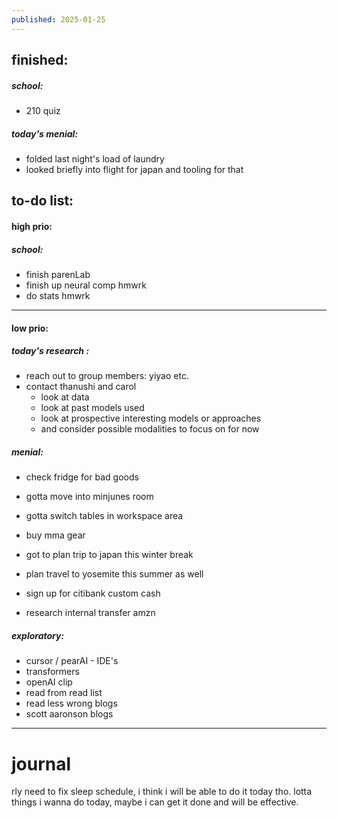 ```yaml
---
published: 2025-01-25
---
```

## finished:
##### school:
- 210 quiz
##### today's menial:
- folded last night's load of laundry
- looked briefly into flight for japan and tooling for that
## to-do list:

#### high prio:

##### school:
- finish parenLab
- finish up neural comp hmwrk
- do stats hmwrk

----

#### low prio:
##### today's research :
- reach out to group members: yiyao etc.
- contact thanushi and carol
	- look at data
	- look at past models used
	- look at prospective interesting models or approaches
	- and consider possible modalities to focus on for now

##### menial:
- check fridge for bad goods

- gotta move into minjunes room
- gotta switch tables in workspace area

- buy mma gear

- got to plan trip to japan this winter break 
- plan travel to yosemite this summer as well

- sign up for citibank custom cash
- research internal transfer amzn
##### exploratory:
- cursor / pearAI - IDE's
- transformers  
- openAI clip
- read from read list 
- read less wrong blogs
- scott aaronson blogs


---
# journal

rly need to fix sleep schedule, i think i will be able to do it today tho. lotta things i wanna do today, maybe i can get it done and will be effective.